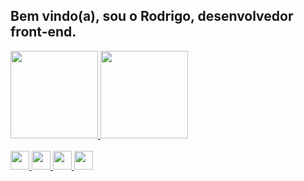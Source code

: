 ## Bem vindo(a), sou o Rodrigo, desenvolvedor front-end.
<div align="center" style="display:inline">
  <a href="https://github.com/roweizenmann">
  <img height="140em" src="https://github-readme-stats.vercel.app/api?username=roweizenmann&show_icons=true&theme=tokyonight&include_all_commits=true&count_private=true"/>
  <img height="140em" src="https://github-readme-stats.vercel.app/api/top-langs/?username=roweizenmann&layout=compact&langs_count=7&theme=tokyonight"/>
</div>
<div style="display: inline_block"><br>
<img src="https://cdn.jsdelivr.net/gh/devicons/devicon/icons/html5/html5-original.svg" widht="40" height="30"/>
   <img src="https://cdn.jsdelivr.net/gh/devicons/devicon/icons/css3/css3-original.svg" widht="40" height="30"/>
   <img src="https://cdn.jsdelivr.net/gh/devicons/devicon/icons/javascript/javascript-original.svg" widht="40" height="30"/>
   <img src="https://cdn.jsdelivr.net/gh/devicons/devicon/icons/bootstrap/bootstrap-plain.svg"  widht="40" height="30"/>
</div>
